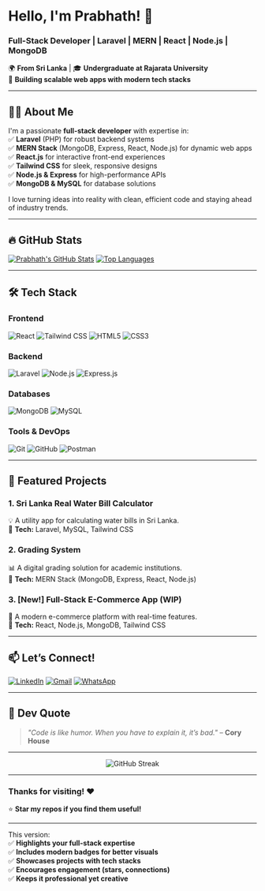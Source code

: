  # **Hello, I'm Prabhath! 👋**  
### **Full-Stack Developer | Laravel | MERN | React | Node.js | MongoDB**  

🌍 **From Sri Lanka** | 🎓 **Undergraduate at Rajarata University**  
🚀 **Building scalable web apps with modern tech stacks**  

---

## **👨‍💻 About Me**  
I'm a passionate **full-stack developer** with expertise in:  
✅ **Laravel** (PHP) for robust backend systems  
✅ **MERN Stack** (MongoDB, Express, React, Node.js) for dynamic web apps  
✅ **React.js** for interactive front-end experiences  
✅ **Tailwind CSS** for sleek, responsive designs  
✅ **Node.js & Express** for high-performance APIs  
✅ **MongoDB & MySQL** for database solutions  

I love turning ideas into reality with clean, efficient code and staying ahead of industry trends.  

---

## **🔥 GitHub Stats**  
[![Prabhath's GitHub Stats](https://github-readme-stats.vercel.app/api?username=mihirprabhath&show_icons=true&theme=radical&hide_border=true)](https://github.com/mihirprabhath) 
[![Top Languages](https://github-readme-stats.vercel.app/api/top-langs/?username=mihirprabhath&layout=compact&theme=radical&hide_border=true)](https://github.com/mihirprabhath)  

---

## **🛠️ Tech Stack**  

### **Frontend**  
![React](https://img.shields.io/badge/React-61DAFB?style=for-the-badge&logo=react&logoColor=black)  ![Tailwind CSS](https://img.shields.io/badge/Tailwind_CSS-38B2AC?style=for-the-badge&logo=tailwind-css&logoColor=white)  ![HTML5](https://img.shields.io/badge/HTML5-E34F26?style=for-the-badge&logo=html5&logoColor=white)  ![CSS3](https://img.shields.io/badge/CSS3-1572B6?style=for-the-badge&logo=css3&logoColor=white)  

### **Backend**  
![Laravel](https://img.shields.io/badge/Laravel-FF2D20?style=for-the-badge&logo=laravel&logoColor=white)  ![Node.js](https://img.shields.io/badge/Node.js-339933?style=for-the-badge&logo=node.js&logoColor=white)  ![Express.js](https://img.shields.io/badge/Express.js-000000?style=for-the-badge&logo=express&logoColor=white)  

### **Databases**  
![MongoDB](https://img.shields.io/badge/MongoDB-47A248?style=for-the-badge&logo=mongodb&logoColor=white)  ![MySQL](https://img.shields.io/badge/MySQL-4479A1?style=for-the-badge&logo=mysql&logoColor=white)  

### **Tools & DevOps**  
![Git](https://img.shields.io/badge/Git-F05032?style=for-the-badge&logo=git&logoColor=white)  ![GitHub](https://img.shields.io/badge/GitHub-181717?style=for-the-badge&logo=github&logoColor=white)  ![Postman](https://img.shields.io/badge/Postman-FF6C37?style=for-the-badge&logo=postman&logoColor=white)  

---

## **🚀 Featured Projects**  

### **1. Sri Lanka Real Water Bill Calculator**  
💡 A utility app for calculating water bills in Sri Lanka.  
🔹 **Tech:** Laravel, MySQL, Tailwind CSS  

### **2. Grading System**  
📊 A digital grading solution for academic institutions.  
🔹 **Tech:** MERN Stack (MongoDB, Express, React, Node.js)  

### **3. [New!] Full-Stack E-Commerce App (WIP)**  
🛒 A modern e-commerce platform with real-time features.  
🔹 **Tech:** React, Node.js, MongoDB, Tailwind CSS  

---

## **📫 Let’s Connect!**  
[![LinkedIn](https://img.shields.io/badge/LinkedIn-0077B5?style=for-the-badge&logo=linkedin&logoColor=white)](https://www.linkedin.com/in/mihir-prabhath/)  [![Gmail](https://img.shields.io/badge/Gmail-D14836?style=for-the-badge&logo=gmail&logoColor=white)](mailto:mihirprabhath@gmail.com)  [![WhatsApp](https://img.shields.io/badge/WhatsApp-25D366?style=for-the-badge&logo=whatsapp&logoColor=white)](https://wa.me/94773592227)  

---

## **🎨 Dev Quote**  
> *"Code is like humor. When you have to explain it, it’s bad."* – **Cory House**  

---

<p align="center">  
  <img src="https://github-readme-streak-stats.herokuapp.com?user=mihirprabhath&theme=radical&hide_border=true" alt="GitHub Streak">  
</p>  

---

### **Thanks for visiting! ❤️**  
⭐ **Star my repos if you find them useful!**  

---  

This version:  
✅ **Highlights your full-stack expertise**  
✅ **Includes modern badges for better visuals**  
✅ **Showcases projects with tech stacks**  
✅ **Encourages engagement (stars, connections)**  
✅ **Keeps it professional yet creative**  
